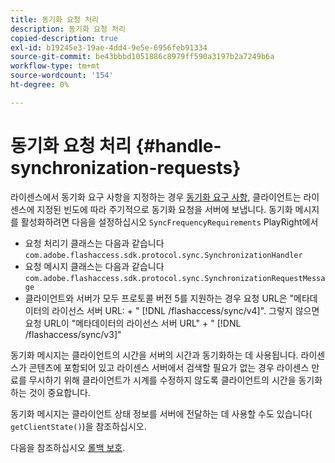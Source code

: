 ```yaml
---
title: 동기화 요청 처리
description: 동기화 요청 처리
copied-description: true
exl-id: b19245e3-19ae-4dd4-9e5e-6956feb91334
source-git-commit: be43bbbd1051886c8979ff590a3197b2a7249b6a
workflow-type: tm+mt
source-wordcount: '154'
ht-degree: 0%

---
```


# 동기화 요청 처리 {#handle-synchronization-requests}

라이센스에서 동기화 요구 사항을 지정하는 경우  [동기화 요구 사항,](../../protecting-content/introduction/usage-rules/authentication/synchronization.md) 클라이언트는 라이센스에 지정된 빈도에 따라 주기적으로 동기화 요청을 서버에 보냅니다. 동기화 메시지를 활성화하려면 다음을 설정하십시오 `SyncFrequencyRequirements` PlayRight에서

* 요청 처리기 클래스는 다음과 같습니다 `com.adobe.flashaccess.sdk.protocol.sync.SynchronizationHandler`
* 요청 메시지 클래스는 다음과 같습니다 `com.adobe.flashaccess.sdk.protocol.sync.SynchronizationRequestMessage`
* 클라이언트와 서버가 모두 프로토콜 버전 5를 지원하는 경우 요청 URL은 &quot;메타데이터의 라이선스 서버 URL: + &quot; [!DNL /flashaccess/sync/v4]&quot;. 그렇지 않으면 요청 URL이 &quot;메타데이터의 라이선스 서버 URL&quot; + &quot; [!DNL /flashaccess/sync/v3]&quot;

동기화 메시지는 클라이언트의 시간을 서버의 시간과 동기화하는 데 사용됩니다. 라이센스가 콘텐츠에 포함되어 있고 라이센스 서버에서 검색할 필요가 없는 경우 라이센스 만료를 무시하기 위해 클라이언트가 시계를 수정하지 않도록 클라이언트의 시간을 동기화하는 것이 중요합니다.

동기화 메시지는 클라이언트 상태 정보를 서버에 전달하는 데 사용할 수도 있습니다( `getClientState()`)을 참조하십시오.

다음을 참조하십시오 [롤백 보호](../../protecting-content/implementing-the-license-server/processing-drm-requests.md#rollback-detection).

